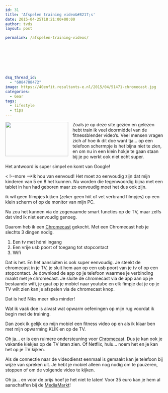 ```yaml
---
id: 31
title: 'Afspelen training video&#8217;s'
date: 2015-04-25T18:21:00+00:00
author: tvds
layout: post

permalink: /afspelen-training-videos/








dsq_thread_id:
  - "6084788472"
image: https://40enfit.resultants-e.nl/2015/04/51471-chromecast.jpg
categories:
  - Gear
tags:
  - lifestyle
  - tips
---
```

<div class="separator" style="clear: both; text-align: center;">
  <a href="http://files.tested.com/photos/2013/07/24/51471-chromecast.jpg" imageanchor="1" style="clear: left; float: left; margin-bottom: 1em; margin-right: 1em;"><img border="0" src="http://files.tested.com/photos/2013/07/24/51471-chromecast.jpg" height="109" width="200" /></a>
</div>

Zoals je op deze site gezien en gelezen hebt train ik veel doormiddel van de fitnessblender video&#8217;s. Veel mensen vragen zich af hoe ik dit doe want tja&#8230; op een telefoon schermpje is het bijna niet te zien, en om nu in een klein hokje te gaan staan bij je pc werkt ook niet echt super.

Het antwoord is super simpel en komt van Google!
  
< !--more -->Ik hou van eenvoud! Het moet zo eenvoudig zijn dat mijn kinderen van 5 en 8 het kunnen. Nu worden die tegenwoordig bijna met een tablet in hun had geboren maar zo eenvoudig moet het dus ook zijn.

ik wil geen filmpjes kijken (zeker geen hiit of vet verbrand filmpjes) op een klein scherm of op de monitor van mijn PC.

Nu zou het kunnen via de zogenaamde smart functies op de TV, maar zelfs dat vind ik niet eenvoudig genoeg.

Daarom heb ik een <a href="http://tc.tradetracker.net/?c=8598&m=12&a=216549&u=%2Fmcs%2Fproduct%2FGOOGLE-Chromecast%2C10259%2C482738%2C1258045.html%3FlangId%3D-11" target="_blank">Chromecast</a> gekocht. Met een Chromecast heb je slechts 3 dingen nodig.

  1. Een tv met hdmi ingang
  2. Een vrije usb poort of toegang tot stopcontact
  3. Wifi

Dat is het. En het aansluiten is ook super eenvoudig. Je steekt de chromecast in je TV, je sluit hem aan op een usb poort van je tv of op een stopcontact. Je download de app op je telefoon waarmee je verbinding maakt met je chromecast. Je sluite de chromecast via de app aan op je bestaande wifi, je gaat op je mobiel naar youtube en elk fimpje dat je op je TV wilt zien kan je afspelen via de chromecast knop.

Dat is het! Niks meer niks minder!

Wat ik vaak doe is alvast wat opwarm oefeningen op mijn rug voordat ik begin met de training.

Dan zoek ik gelijk op mijn mobiel een fitness video op en als ik klaar ben met mijn opwarming KLIK en op de TV.

Oh ja&#8230; er is een ruimere ondersteuning voor&nbsp;<a href="http://tc.tradetracker.net/?c=8598&m=12&a=216549&u=%2Fmcs%2Fproduct%2FGOOGLE-Chromecast%2C10259%2C482738%2C1258045.html%3FlangId%3D-11" target="_blank">Chromecast</a>. Dus je kan ook je vakantie kiekjes op de TV laten zien.&nbsp;Of Netflix, hulu&#8230; noem het en je kan het op je TV kijken.

Als de connectie naar de videodienst eenmaal is gemaakt kan je telefoon bij wijze van spreken uit. Je hebt je mobiel alleen nog nodig om te pauzeren, stoppen of om de volgende video te kijken.

Oh ja&#8230; en voor de prijs hoef je het niet te laten! Voor 35 euro kan je hem al aanschaffen bij de <a href="http://tc.tradetracker.net/?c=8598&m=12&a=216549&u=%2Fmcs%2Fproduct%2FGOOGLE-Chromecast%2C10259%2C482738%2C1258045.html%3FlangId%3D-11" target="_blank">MediaMarkt</a>!